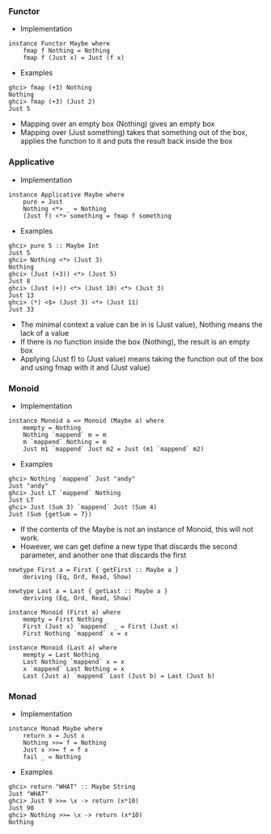 ### Functor
- Implementation
```
instance Functor Maybe where
    fmap f Nothing = Nothing
    fmap f (Just x) = Just (f x)
```
- Examples
```
ghci> fmap (+3) Nothing
Nothing
ghci> fmap (+3) (Just 2)
Just 5
```
- Mapping over an empty box (Nothing) gives an empty box
- Mapping over (Just something) takes that something out of the box, applies the function to it and puts the result back inside the box
### Applicative
- Implementation
```
instance Applicative Maybe where
    pure = Just
    Nothing <*> _ = Nothing
    (Just f) <*> something = fmap f something
```
- Examples
```
ghci> pure 5 :: Maybe Int
Just 5
ghci> Nothing <*> (Just 3)
Nothing
ghci> (Just (+3)) <*> (Just 5)
Just 8
ghci> (Just (+)) <*> (Just 10) <*> (Just 3)
Just 13
ghci> (*) <$> (Just 3) <*> (Just 11)
Just 33

```
- The minimal context a value can be in is (Just value), Nothing means the lack of a value
- If there is no function inside the box (Nothing), the result is an empty box
- Applying (Just f) to (Just value) means taking the function out of the box and using fmap with it and (Just value)
### Monoid
- Implementation
```
instance Monoid a => Monoid (Maybe a) where
    mempty = Nothing
    Nothing `mappend` m = m
    m `mappend` Nothing = m
    Just m1 `mappend` Just m2 = Just (m1 `mappend` m2)
```
- Examples
```
ghci> Nothing `mappend` Just "andy"
Just "andy"
ghci> Just LT `mappend` Nothing
Just LT
ghci> Just (Sum 3) `mappend` Just (Sum 4)
Just (Sum {getSum = 7})
```
- If the contents of the Maybe is not an instance of Monoid, this will not work.
- However, we can get define a new type that discards the second parameter, and another one that discards the first
```
newtype First a = First { getFirst :: Maybe a }
    deriving (Eq, Ord, Read, Show)

newtype Last a = Last { getLast :: Maybe a }
    deriving (Eq, Ord, Read, Show)

instance Monoid (First a) where
    mempty = First Nothing
    First (Just x) `mappend` _ = First (Just x)
    First Nothing `mappend` x = x

instance Monoid (Last a) where
    mempty = Last Nothing
    Last Nothing `mappend` x = x
    x `mappend` Last Nothing = x
    Last (Just a) `mappend` Last (Just b) = Last (Just b)
```
### Monad
- Implementation
```
instance Monad Maybe where
    return x = Just x
    Nothing >>= f = Nothing
    Just x >>= f = f x
    fail _ = Nothing
```
- Examples
```
ghci> return "WHAT" :: Maybe String
Just "WHAT"
ghci> Just 9 >>= \x -> return (x*10)
Just 90
ghci> Nothing >>= \x -> return (x*10)
Nothing
```
